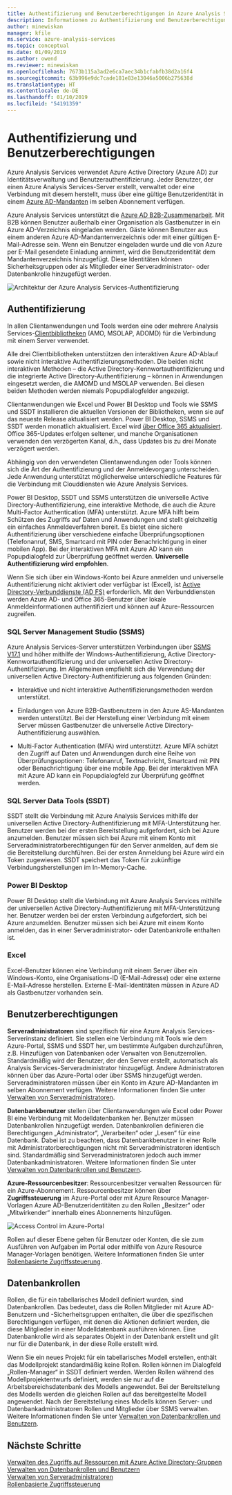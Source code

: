 ```yaml
---
title: Authentifizierung und Benutzerberechtigungen in Azure Analysis Services | Microsoft-Dokumentation
description: Informationen zu Authentifizierung und Benutzerberechtigungen in Azure Analysis Services.
author: minewiskan
manager: kfile
ms.service: azure-analysis-services
ms.topic: conceptual
ms.date: 01/09/2019
ms.author: owend
ms.reviewer: minewiskan
ms.openlocfilehash: 7673b115a3ad2e6ca7aec34b1cfabfb38d2a16f4
ms.sourcegitcommit: 63b996e9dc7cade181e83e13046a5006b275638d
ms.translationtype: HT
ms.contentlocale: de-DE
ms.lasthandoff: 01/10/2019
ms.locfileid: "54191359"
---
```

# <a name="authentication-and-user-permissions"></a>Authentifizierung und Benutzerberechtigungen

Azure Analysis Services verwendet Azure Active Directory (Azure AD) zur Identitätsverwaltung und Benutzerauthentifizierung. Jeder Benutzer, der einen Azure Analysis Services-Server erstellt, verwaltet oder eine Verbindung mit diesem herstellt, muss über eine gültige Benutzeridentität in einem [Azure AD-Mandanten](../active-directory/fundamentals/active-directory-administer.md) im selben Abonnement verfügen.

Azure Analysis Services unterstützt die [Azure AD B2B-Zusammenarbeit](../active-directory/active-directory-b2b-what-is-azure-ad-b2b.md). Mit B2B können Benutzer außerhalb einer Organisation als Gastbenutzer in ein Azure AD-Verzeichnis eingeladen werden. Gäste können Benutzer aus einem anderen Azure AD-Mandantenverzeichnis oder mit einer gültigen E-Mail-Adresse sein. Wenn ein Benutzer eingeladen wurde und die von Azure per E-Mail gesendete Einladung annimmt, wird die Benutzeridentität dem Mandantenverzeichnis hinzugefügt. Diese Identitäten können Sicherheitsgruppen oder als Mitglieder einer Serveradministrator- oder Datenbankrolle hinzugefügt werden.

![Architektur der Azure Analysis Services-Authentifizierung](./media/analysis-services-manage-users/aas-manage-users-arch.png)

## <a name="authentication"></a>Authentifizierung

In allen Clientanwendungen und Tools werden eine oder mehrere Analysis Services-[Clientbibliotheken](analysis-services-data-providers.md) (AMO, MSOLAP, ADOMD) für die Verbindung mit einem Server verwendet. 

Alle drei Clientbibliotheken unterstützen den interaktiven Azure AD-Ablauf sowie nicht interaktive Authentifizierungsmethoden. Die beiden nicht interaktiven Methoden – die Active Directory-Kennwortauthentifizierung und die integrierte Active Directory-Authentifizierung – können in Anwendungen eingesetzt werden, die AMOMD und MSOLAP verwenden. Bei diesen beiden Methoden werden niemals Popupdialogfelder angezeigt.

Clientanwendungen wie Excel und Power BI Desktop und Tools wie SSMS und SSDT installieren die aktuellen Versionen der Bibliotheken, wenn sie auf das neueste Release aktualisiert werden. Power BI Desktop, SSMS und SSDT werden monatlich aktualisiert. Excel wird [über Office 365 aktualisiert](https://support.office.com/article/When-do-I-get-the-newest-features-in-Office-2016-for-Office-365-da36192c-58b9-4bc9-8d51-bb6eed468516). Office 365-Updates erfolgen seltener, und manche Organisationen verwenden den verzögerten Kanal, d.h., dass Updates bis zu drei Monate verzögert werden.

Abhängig von den verwendeten Clientanwendungen oder Tools können sich die Art der Authentifizierung und der Anmeldevorgang unterscheiden. Jede Anwendung unterstützt möglicherweise unterschiedliche Features für die Verbindung mit Clouddiensten wie Azure Analysis Services.

Power BI Desktop, SSDT und SSMS unterstützen die universelle Active Directory-Authentifizierung, eine interaktive Methode, die auch die Azure Multi-Factor Authentication (MFA) unterstützt. Azure MFA hilft beim Schützen des Zugriffs auf Daten und Anwendungen und stellt gleichzeitig ein einfaches Anmeldeverfahren bereit. Es bietet eine sichere Authentifizierung über verschiedene einfache Überprüfungsoptionen (Telefonanruf, SMS, Smartcard mit PIN oder Benachrichtigung in einer mobilen App). Bei der interaktiven MFA mit Azure AD kann ein Popupdialogfeld zur Überprüfung geöffnet werden. **Universelle Authentifizierung wird empfohlen**.

Wenn Sie sich über ein Windows-Konto bei Azure anmelden und universelle Authentifizierung nicht aktiviert oder verfügbar ist (Excel), ist [Active Directory-Verbunddienste (AD FS)](../active-directory/hybrid/how-to-connect-fed-azure-adfs.md) erforderlich. Mit den Verbunddiensten werden Azure AD- und Office 365-Benutzer über lokale Anmeldeinformationen authentifiziert und können auf Azure-Ressourcen zugreifen.

### <a name="sql-server-management-studio-ssms"></a>SQL Server Management Studio (SSMS)

Azure Analysis Services-Server unterstützen Verbindungen über [SSMS V17.1](https://docs.microsoft.com/sql/ssms/download-sql-server-management-studio-ssms) und höher mithilfe der Windows-Authentifizierung, Active Directory-Kennwortauthentifizierung und der universellen Active Directory-Authentifizierung. Im Allgemeinen empfiehlt sich die Verwendung der universellen Active Directory-Authentifizierung aus folgenden Gründen:

*  Interaktive und nicht interaktive Authentifizierungsmethoden werden unterstützt.

*  Einladungen von Azure B2B-Gastbenutzern in den Azure AS-Mandanten werden unterstützt. Bei der Herstellung einer Verbindung mit einem Server müssen Gastbenutzer die universelle Active Directory-Authentifizierung auswählen.

*  Multi-Factor Authentication (MFA) wird unterstützt. Azure MFA schützt den Zugriff auf Daten und Anwendungen durch eine Reihe von Überprüfungsoptionen: Telefonanruf, Textnachricht, Smartcard mit PIN oder Benachrichtigung über eine mobile App. Bei der interaktiven MFA mit Azure AD kann ein Popupdialogfeld zur Überprüfung geöffnet werden.

### <a name="sql-server-data-tools-ssdt"></a>SQL Server Data Tools (SSDT)

SSDT stellt die Verbindung mit Azure Analysis Services mithilfe der universellen Active Directory-Authentifizierung mit MFA-Unterstützung her. Benutzer werden bei der ersten Bereitstellung aufgefordert, sich bei Azure anzumelden. Benutzer müssen sich bei Azure mit einem Konto mit Serveradministratorberechtigungen für den Server anmelden, auf dem sie die Bereitstellung durchführen. Bei der ersten Anmeldung bei Azure wird ein Token zugewiesen. SSDT speichert das Token für zukünftige Verbindungsherstellungen im In-Memory-Cache.

### <a name="power-bi-desktop"></a>Power BI Desktop

Power BI Desktop stellt die Verbindung mit Azure Analysis Services mithilfe der universellen Active Directory-Authentifizierung mit MFA-Unterstützung her. Benutzer werden bei der ersten Verbindung aufgefordert, sich bei Azure anzumelden. Benutzer müssen sich bei Azure mit einem Konto anmelden, das in einer Serveradministrator- oder Datenbankrolle enthalten ist.

### <a name="excel"></a>Excel

Excel-Benutzer können eine Verbindung mit einem Server über ein Windows-Konto, eine Organisations-ID (E-Mail-Adresse) oder eine externe E-Mail-Adresse herstellen. Externe E-Mail-Identitäten müssen in Azure AD als Gastbenutzer vorhanden sein.

## <a name="user-permissions"></a>Benutzerberechtigungen

**Serveradministratoren** sind spezifisch für eine Azure Analysis Services-Serverinstanz definiert. Sie stellen eine Verbindung mit Tools wie dem Azure-Portal, SSMS und SSDT her, um bestimmte Aufgaben durchzuführen, z.B. Hinzufügen von Datenbanken oder Verwalten von Benutzerrollen. Standardmäßig wird der Benutzer, der den Server erstellt, automatisch als Analysis Services-Serveradministrator hinzugefügt. Andere Administratoren können über das Azure-Portal oder über SSMS hinzugefügt werden. Serveradministratoren müssen über ein Konto im Azure AD-Mandanten im selben Abonnement verfügen. Weitere Informationen finden Sie unter [Verwalten von Serveradministratoren](analysis-services-server-admins.md). 

**Datenbankbenutzer** stellen über Clientanwendungen wie Excel oder Power BI eine Verbindung mit Modelldatenbanken her. Benutzer müssen Datenbankrollen hinzugefügt werden. Datenbankrollen definieren die Berechtigungen „Administrator“, „Verarbeiten“ oder „Lesen“ für eine Datenbank. Dabei ist zu beachten, dass Datenbankbenutzer in einer Rolle mit Administratorberechtigungen nicht mit Serveradministratoren identisch sind. Standardmäßig sind Serveradministratoren jedoch auch immer Datenbankadministratoren. Weitere Informationen finden Sie unter [Verwalten von Datenbankrollen und Benutzern](analysis-services-database-users.md).

**Azure-Ressourcenbesitzer**: Ressourcenbesitzer verwalten Ressourcen für ein Azure-Abonnement. Ressourcenbesitzer können über **Zugriffssteuerung** im Azure-Portal oder mit Azure Resource Manager-Vorlagen Azure AD-Benutzeridentitäten zu den Rollen „Besitzer“ oder „Mitwirkender“ innerhalb eines Abonnements hinzufügen. 

![Access Control im Azure-Portal](./media/analysis-services-manage-users/aas-manage-users-rbac.png)

Rollen auf dieser Ebene gelten für Benutzer oder Konten, die sie zum Ausführen von Aufgaben im Portal oder mithilfe von Azure Resource Manager-Vorlagen benötigen. Weitere Informationen finden Sie unter [Rollenbasierte Zugriffssteuerung](../role-based-access-control/overview.md). 

## <a name="database-roles"></a>Datenbankrollen

 Rollen, die für ein tabellarisches Modell definiert wurden, sind Datenbankrollen. Das bedeutet, dass die Rollen Mitglieder mit Azure AD-Benutzern und -Sicherheitsgruppen enthalten, die über die spezifischen Berechtigungen verfügen, mit denen die Aktionen definiert werden, die diese Mitglieder in einer Modelldatenbank ausführen können. Eine Datenbankrolle wird als separates Objekt in der Datenbank erstellt und gilt nur für die Datenbank, in der diese Rolle erstellt wird.   
  
 Wenn Sie ein neues Projekt für ein tabellarisches Modell erstellen, enthält das Modellprojekt standardmäßig keine Rollen. Rollen können im Dialogfeld „Rollen-Manager“ in SSDT definiert werden. Werden Rollen während des Modellprojektentwurfs definiert, werden sie nur auf die Arbeitsbereichsdatenbank des Modells angewendet. Bei der Bereitstellung des Modells werden die gleichen Rollen auf das bereitgestellte Modell angewendet. Nach der Bereitstellung eines Modells können Server- und Datenbankadministratoren Rollen und Mitglieder über SSMS verwalten. Weitere Informationen finden Sie unter [Verwalten von Datenbankrollen und Benutzern](analysis-services-database-users.md).
  
## <a name="next-steps"></a>Nächste Schritte

[Verwalten des Zugriffs auf Ressourcen mit Azure Active Directory-Gruppen](../active-directory/fundamentals/active-directory-manage-groups.md)   
[Verwalten von Datenbankrollen und Benutzern](analysis-services-database-users.md)  
[Verwalten von Serveradministratoren](analysis-services-server-admins.md)  
[Rollenbasierte Zugriffssteuerung](../role-based-access-control/overview.md)  